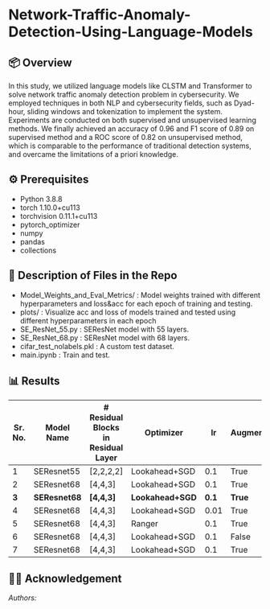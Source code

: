 # Network-Traffic-Anomaly-Detection-Using-Language-Models
## 📦 Overview
In this study, we utilized language models like CLSTM and Transformer to solve network traffic anomaly detection problem in cybersecurity. We employed techniques in both NLP and cybersecurity fields, such as Dyad-hour, sliding windows and tokenization to implement the system. Experiments are conducted on both supervised and unsupervised learning methods. We finally achieved an accuracy of 0.96 and F1 score of 0.89 on supervised method and a ROC score of 0.82 on unsupervised method, which is comparable to the performance of traditional detection systems, and overcame the limitations of a priori knowledge.

## ⚙️ Prerequisites

- Python 3.8.8
- torch 1.10.0+cu113
- torchvision 0.11.1+cu113
- pytorch_optimizer
- numpy
- pandas
- collections

## 🏁 Description of Files in the Repo

- Model_Weights_and_Eval_Metrics/ : Model weights trained with different hyperparameters and loss&acc for each epoch of training and testing.
- plots/ : Visualize acc and loss of models trained and tested using different hyperparameters in each epoch
- SE_ResNet_55.py : SEResNet model with 55 layers.
- SE_ResNet_68.py : SEResNet model with 68 layers.
- cifar_test_nolabels.pkl : A custom test dataset.
- main.ipynb : Train and test.


## 📊 Results
| Sr. No. | Model Name   | # Residual Blocks in Residual Layer | Optimizer       | lr   | Augmentation | Gradient Clip | Batch Size | Params | Test Acc | File Link                                                                                                                                                         |
|---------|--------------|-------------------------------------|-----------------|------|--------------|---------------|------------|--------|----------|-------------------------------------------------------------------------------------------------------------------------------------------------------------------|
| 1       | SEResnet55   | [2,2,2,2]                           | Lookahead+SGD   | 0.1  | True         | True          | 32         | 4.99M  | 95.81%   | [LINK](https://github.com/Mypainismorethanyours/SEResNet68/tree/main/Model_Weights_and_Eval_Metrics/4residual_layers_model)                                       |
| 2       | SEResnet68   | [4,4,3]                             | Lookahead+SGD          | 0.1  | True         | True          | 32         | 4.70M  | 96.28%   | [LINK](https://github.com/Mypainismorethanyours/SEResNet68/tree/main/Model_Weights_and_Eval_Metrics/batch_size32_model)                                           |
| **3**   | **SEResnet68** | **[4,4,3]**                       | **Lookahead+SGD** | **0.1** | **True**     | **True**      | **128**      | **4.70M** | **96.48%** | [**LINK**](https://github.com/Mypainismorethanyours/SEResNet68/tree/main/Model_Weights_and_Eval_Metrics/best_acc_model)                                          |
| 4       | SEResnet68   | [4,4,3]                             | Lookahead+SGD   | 0.01 | True         | True          | 32         | 4.70M  | 96.23%   | [LINK](https://github.com/Mypainismorethanyours/SEResNet68/tree/main/Model_Weights_and_Eval_Metrics/lr0.01_model)                                                 |
| 5       | SEResnet68   | [4,4,3]                             | Ranger   | 0.1  | True         | True          | 32         | 4.70M  | 95.67%   | [LINK](https://github.com/Mypainismorethanyours/SEResNet68/tree/main/Model_Weights_and_Eval_Metrics/sgd_model)                                                    |
| 6       | SEResnet68   | [4,4,3]                             | Lookahead+SGD   | 0.1  | False        | True          | 32         | 4.70M  | 91.82%   | [LINK](https://github.com/Mypainismorethanyours/SEResNet68/tree/main/Model_Weights_and_Eval_Metrics/without_aug_model)                                            |
| 7       | SEResnet68   | [4,4,3]                             | Lookahead+SGD   | 0.1  | True         | False         | 32         | 4.70M  | 95.80%   | [LINK](https://github.com/Mypainismorethanyours/SEResNet68/tree/main/Model_Weights_and_Eval_Metrics/without_gradient_model)                                      |


## 👩‍⚖️ Acknowledgement
*Authors:* 
